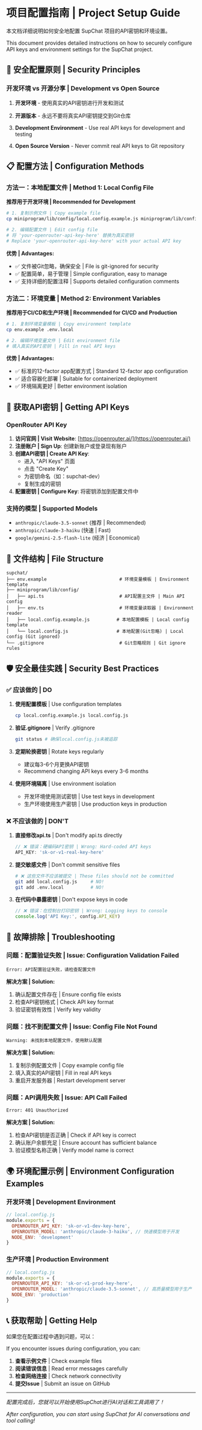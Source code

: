 # 项目配置指南 | Project Setup Guide

本文档详细说明如何安全地配置 SupChat 项目的API密钥和环境设置。

This document provides detailed instructions on how to securely configure API keys and environment settings for the SupChat project.

## 🔐 安全配置原则 | Security Principles

### 开发环境 vs 开源分享 | Development vs Open Source

1. **开发环境** - 使用真实的API密钥进行开发和测试
2. **开源版本** - 永远不要将真实API密钥提交到Git仓库

1. **Development Environment** - Use real API keys for development and testing
2. **Open Source Version** - Never commit real API keys to Git repository

## 📋 配置方法 | Configuration Methods

### 方法一：本地配置文件 | Method 1: Local Config File

**推荐用于开发环境 | Recommended for Development**

```bash
# 1. 复制示例文件 | Copy example file
cp miniprogram/lib/config/local.config.example.js miniprogram/lib/config/local.config.js

# 2. 编辑配置文件 | Edit config file
# 将 'your-openrouter-api-key-here' 替换为真实密钥
# Replace 'your-openrouter-api-key-here' with your actual API key
```

**优势 | Advantages:**
- ✅ 文件被Git忽略，确保安全 | File is git-ignored for security
- ✅ 配置简单，易于管理 | Simple configuration, easy to manage
- ✅ 支持详细的配置注释 | Supports detailed configuration comments

### 方法二：环境变量 | Method 2: Environment Variables

**推荐用于CI/CD和生产环境 | Recommended for CI/CD and Production**

```bash
# 1. 复制环境变量模板 | Copy environment template
cp env.example .env.local

# 2. 编辑环境变量文件 | Edit environment file
# 填入真实的API密钥 | Fill in real API keys
```

**优势 | Advantages:**
- ✅ 标准的12-factor app配置方式 | Standard 12-factor app configuration
- ✅ 适合容器化部署 | Suitable for containerized deployment
- ✅ 环境隔离更好 | Better environment isolation

## 🔑 获取API密钥 | Getting API Keys

### OpenRouter API Key

1. **访问官网 | Visit Website**: [https://openrouter.ai/](https://openrouter.ai/)
2. **注册账户 | Sign Up**: 创建新账户或登录现有账户
3. **创建API密钥 | Create API Key**: 
   - 进入 "API Keys" 页面
   - 点击 "Create Key"
   - 为密钥命名（如：supchat-dev）
   - 复制生成的密钥
4. **配置密钥 | Configure Key**: 将密钥添加到配置文件中

### 支持的模型 | Supported Models

- `anthropic/claude-3.5-sonnet` (推荐 | Recommended)
- `anthropic/claude-3-haiku` (快速 | Fast)
- `google/gemini-2.5-flash-lite` (经济 | Economical)

## 📁 文件结构 | File Structure

```
supchat/
├── env.example                           # 环境变量模板 | Environment template
├── miniprogram/lib/config/
│   ├── api.ts                            # API配置主文件 | Main API config
│   ├── env.ts                            # 环境变量读取器 | Environment reader
│   ├── local.config.example.js          # 本地配置模板 | Local config template
│   └── local.config.js                  # 本地配置(Git忽略) | Local config (Git ignored)
└── .gitignore                            # Git忽略规则 | Git ignore rules
```

## 🛡️ 安全最佳实践 | Security Best Practices

### ✅ 应该做的 | DO

1. **使用配置模板** | Use configuration templates
   ```bash
   cp local.config.example.js local.config.js
   ```

2. **验证.gitignore** | Verify .gitignore
   ```bash
   git status # 确保local.config.js未被追踪
   ```

3. **定期轮换密钥** | Rotate keys regularly
   - 建议每3-6个月更换API密钥
   - Recommend changing API keys every 3-6 months

4. **使用环境隔离** | Use environment isolation
   - 开发环境使用测试密钥 | Use test keys in development
   - 生产环境使用生产密钥 | Use production keys in production

### ❌ 不应该做的 | DON'T

1. **直接修改api.ts** | Don't modify api.ts directly
   ```typescript
   // ❌ 错误：硬编码API密钥 | Wrong: Hard-coded API keys
   API_KEY: 'sk-or-v1-real-key-here'
   ```

2. **提交敏感文件** | Don't commit sensitive files
   ```bash
   # ❌ 这些文件不应该被提交 | These files should not be committed
   git add local.config.js     # NO!
   git add .env.local          # NO!
   ```

3. **在代码中暴露密钥** | Don't expose keys in code
   ```javascript
   // ❌ 错误：在控制台打印密钥 | Wrong: Logging keys to console
   console.log('API Key:', config.API_KEY)
   ```

## 🔧 故障排除 | Troubleshooting

### 问题：配置验证失败 | Issue: Configuration Validation Failed

```
Error: API配置验证失败，请检查配置文件
```

**解决方案 | Solution:**
1. 确认配置文件存在 | Ensure config file exists
2. 检查API密钥格式 | Check API key format
3. 验证密钥有效性 | Verify key validity

### 问题：找不到配置文件 | Issue: Config File Not Found

```
Warning: 未找到本地配置文件，使用默认配置
```

**解决方案 | Solution:**
1. 复制示例配置文件 | Copy example config file
2. 填入真实的API密钥 | Fill in real API keys
3. 重启开发服务器 | Restart development server

### 问题：API调用失败 | Issue: API Call Failed

```
Error: 401 Unauthorized
```

**解决方案 | Solution:**
1. 检查API密钥是否正确 | Check if API key is correct
2. 确认账户余额充足 | Ensure account has sufficient balance
3. 验证模型名称正确 | Verify model name is correct

## 🌍 环境配置示例 | Environment Configuration Examples

### 开发环境 | Development Environment

```javascript
// local.config.js
module.exports = {
  OPENROUTER_API_KEY: 'sk-or-v1-dev-key-here',
  OPENROUTER_MODEL: 'anthropic/claude-3-haiku', // 快速模型用于开发
  NODE_ENV: 'development'
}
```

### 生产环境 | Production Environment

```javascript
// local.config.js
module.exports = {
  OPENROUTER_API_KEY: 'sk-or-v1-prod-key-here',
  OPENROUTER_MODEL: 'anthropic/claude-3.5-sonnet', // 高质量模型用于生产
  NODE_ENV: 'production'
}
```

## 📞 获取帮助 | Getting Help

如果您在配置过程中遇到问题，可以：

If you encounter issues during configuration, you can:

1. **查看示例文件** | Check example files
2. **阅读错误信息** | Read error messages carefully
3. **检查网络连接** | Check network connectivity
4. **提交Issue** | Submit an issue on GitHub

---

*配置完成后，您就可以开始使用SupChat进行AI对话和工具调用了！*

*After configuration, you can start using SupChat for AI conversations and tool calling!*
